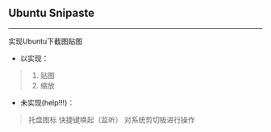## Ubuntu Snipaste
---
实现Ubuntu下截图贴图

- 以实现：
> 1. 贴图
> 2. 缩放

- 未实现(help!!!)：
> 托盘图标
> 快捷键唤起（监听）
> 对系统剪切板进行操作